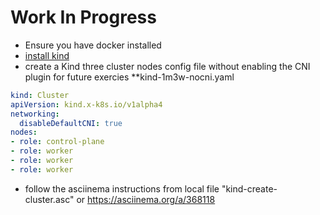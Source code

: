 # Work In Progress

- Ensure you have docker installed
- [install kind](https://kind.sigs.k8s.io/docs/user/quick-start/)
- create a Kind three cluster nodes config file without enabling the CNI plugin for future exercies **kind-1m3w-nocni.yaml
 
 ```yaml
 kind: Cluster
 apiVersion: kind.x-k8s.io/v1alpha4
 networking:
   disableDefaultCNI: true
 nodes:
 - role: control-plane
 - role: worker
 - role: worker
 - role: worker
 ```
- follow the asciinema instructions from local file "kind-create-cluster.asc" or https://asciinema.org/a/368118

